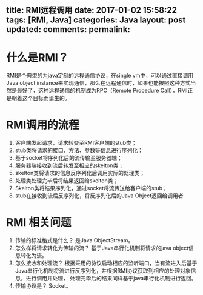 title: RMI远程调用
date: 2017-01-02 15:58:22
tags: [RMI, Java]
categories: Java
layout: post
updated: 
comments: 
permalink: 
---

# 什么是RMI？

RMI是个典型的为java定制的远程通信协议，在single vm中，可以通过直接调用Java object instance来实现通信，那么在远程通信时，如果也能按照这种方式当然是最好了，这种远程通信的机制成为RPC（Remote Procedure Call），RMI正是朝着这个目标而诞生的。


<!--more-->

# RMI调用的流程

1. 客户端发起请求，请求转交至RMI客户端的stub类；
2. stub类将请求的接口、方法、参数等信息进行序列化；
3. 基于socket将序列化后的流传输至服务器端；
4. 服务器端接收到流后转发至相应的skelton类；
5. skelton类将请求的信息反序列化后调用实际的处理类；
6. 处理类处理完毕后将结果返回给skelton类；
7. Skelton类将结果序列化，通过socket将流传送给客户端的stub；
8. stub在接收到流后反序列化，将反序列化后的Java Object返回给调用者

# RMI 相关问题

1. 传输的标准格式是什么？
是Java ObjectStream。
2. 怎么样将请求转化为传输的流？
基于Java串行化机制将请求的java object信息转化为流。
3. 怎么接收和处理流？
根据采用的协议启动相应的监听端口，当有流进入后基于Java串行化机制将流进行反序列化，并根据RMI协议获取到相应的处理对象信息，进行调用并处理， 处理完毕后的结果同样基于java串行化机制进行返回。
4. 传输协议是？
Socket。


